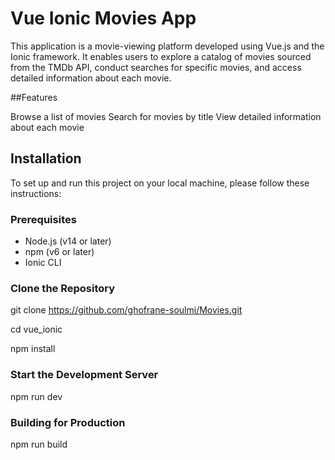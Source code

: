 
# Vue Ionic Movies App


This application is a movie-viewing platform developed using Vue.js and the Ionic framework. It enables users to explore a catalog of movies sourced from the TMDb API, conduct searches for specific movies, and access detailed information about each movie.


##Features

Browse a list of movies
Search for movies by title
View detailed information about each movie

## Installation

To set up and run this project on your local machine, please follow these instructions:

### Prerequisites

- Node.js (v14 or later)
- npm (v6 or later)
- Ionic CLI

### Clone the Repository
 git clone https://github.com/ghofrane-soulmi/Movies.git

cd vue_ionic

npm install

### Start the Development Server
npm run dev

### Building for Production
npm run build